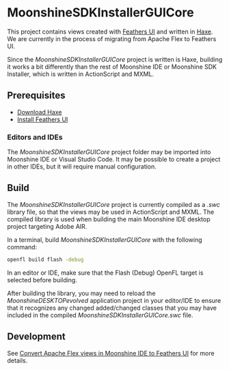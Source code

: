 # MoonshineSDKInstallerGUICore

This project contains views created with [Feathers UI](https://feathersui.com/) and written in [Haxe](https://haxe.org/). We are currently in the process of migrating from Apache Flex to Feathers UI.

Since the _MoonshineSDKInstallerGUICore_ project is written is Haxe, building it works a bit differently than the rest of Moonshine IDE or Moonshine SDK Installer, which is written in ActionScript and MXML.

## Prerequisites

- [Download Haxe](https://haxe.org/download/)
- [Install Feathers UI](https://feathersui.com/learn/haxe-openfl/installation/)

### Editors and IDEs

The _MoonshineSDKInstallerGUICore_ project folder may be imported into Moonshine IDE or Visual Studio Code. It may be possible to create a project in other IDEs, but it will require manual configuration.

## Build

The _MoonshineSDKInstallerGUICore_ project is currently compiled as a _.swc_ library file, so that the views may be used in ActionScript and MXML. The compiled library is used when building the main Moonshine IDE desktop project targeting Adobe AIR.

In a terminal, build _MoonshineSDKInstallerGUICore_ with the following command:

```sh
openfl build flash -debug
```

In an editor or IDE, make sure that the Flash (Debug) OpenFL target is selected before building.

After building the library, you may need to reload the _MoonshineDESKTOPevolved_ application project in your editor/IDE to ensure that it recognizes any changed added/changed classes that you may have included in the compiled _MoonshineSDKInstallerGUICore.swc_ file.

## Development

See [Convert Apache Flex views in Moonshine IDE to Feathers UI](https://github.com/prominic/Moonshine-IDE/wiki/Convert-Apache-Flex-views-in-Moonshine-IDE-to-Feathers-UI) for more details.
